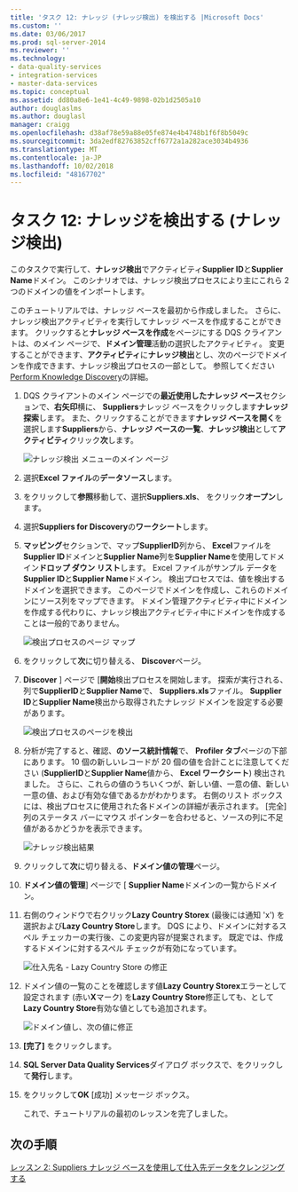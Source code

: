 ```yaml
---
title: 'タスク 12: ナレッジ (ナレッジ検出) を検出する |Microsoft Docs'
ms.custom: ''
ms.date: 03/06/2017
ms.prod: sql-server-2014
ms.reviewer: ''
ms.technology:
- data-quality-services
- integration-services
- master-data-services
ms.topic: conceptual
ms.assetid: dd80a8e6-1e41-4c49-9898-02b1d2505a10
author: douglaslms
ms.author: douglasl
manager: craigg
ms.openlocfilehash: d38af78e59a88e05fe874e4b4748b1f6f8b5049c
ms.sourcegitcommit: 3da2edf82763852cff6772a1a282ace3034b4936
ms.translationtype: MT
ms.contentlocale: ja-JP
ms.lasthandoff: 10/02/2018
ms.locfileid: "48167702"
---
```

# <a name="task-12-discovering-knowledge-knowledge-discovery"></a>タスク 12: ナレッジを検出する (ナレッジ検出)
  このタスクで実行して、**ナレッジ検出**でアクティビティ**Supplier ID**と**Supplier Name**ドメイン。 このシナリオでは、ナレッジ検出プロセスにより主にこれら 2 つのドメインの値をインポートします。  
  
 このチュートリアルでは、ナレッジ ベースを最初から作成しました。 さらに、ナレッジ検出アクティビティを実行してナレッジ ベースを作成することができます。 クリックすると**ナレッジ ベースを作成**をページにする DQS クライアントは、のメイン ページで、**ドメイン管理**活動の選択したアクティビティ。 変更することができます、**アクティビティ**に**ナレッジ検出**とし、次のページでドメインを作成できます、ナレッジ検出プロセスの一部として。 参照してください[Perform Knowledge Discovery](http://msdn.microsoft.com/library/hh510398.aspx)の詳細。  
  
1.  DQS クライアントのメイン ページでの**最近使用したナレッジ ベース**セクションで、**右矢印**横に、 **Suppliers**ナレッジ ベースをクリックします**ナレッジ探索**します。 また、クリックすることができます**ナレッジ ベースを開く**を選択します**Suppliers**から、**ナレッジ ベースの一覧**、**ナレッジ検出**として**アクティビティ**クリック**次**します。  
  
     ![ナレッジ検出 メニューのメイン ページ](../../2014/tutorials/media/et-discoveringknowledge-01.jpg "ナレッジ検出 メニューのメイン ページ")  
  
2.  選択**Excel ファイル**の**データソース**します。  
  
3.  をクリックして**参照**移動して、選択**Suppliers.xls**、 をクリック**オープン**します。  
  
4.  選択**Suppliers for Discovery**の**ワークシート**します。  
  
5.  **マッピング**セクションで、マップ**SupplierID**列から、 **Excel**ファイルを**Supplier ID**ドメインと**Supplier Name**列を**Supplier Name**を使用してドメイン**ドロップ ダウン リスト**します。 Excel ファイルがサンプル データを**Supplier ID**と**Supplier Name**ドメイン。 検出プロセスでは、値を検出するドメインを選択できます。 このページでドメインを作成し、これらのドメインにソース列をマップできます。 ドメイン管理アクティビティ中にドメインを作成する代わりに、ナレッジ検出アクティビティ中にドメインを作成することは一般的でありません。  
  
     ![検出プロセスのページ マップ](../../2014/tutorials/media/et-discoveringknowledge-02.jpg "検出プロセスのページのマップ")  
  
6.  をクリックして**次**に切り替える、 **Discover**ページ。  
  
7.  **Discover** ] ページで [**開始**検出プロセスを開始します。 探索が実行される、列で**SupplierID**と**Supplier Name**で、 **Suppliers.xls**ファイル。 **Supplier ID**と**Supplier Name**検出から取得されたナレッジ ドメインを設定する必要があります。  
  
     ![検出プロセスのページを検出](../../2014/tutorials/media/et-discoveringknowledge-03.jpg "検出プロセスのページを検出")  
  
8.  分析が完了すると、確認、**のソース統計情報**で、 **Profiler タブ**ページの下部にあります。 10 個の新しいレコードが 20 個の値を合計ことに注意してください (**SupplierID**と**Supplier Name**値から、 **Excel ワークシート**) 検出されました。 さらに、これらの値のうちいくつが、新しい値、一意の値、新しい一意の値、および有効な値であるかがわかります。 右側のリスト ボックスには、検出プロセスに使用された各ドメインの詳細が表示されます。 [完全] 列のステータス バーにマウス ポインターを合わせると、ソースの列に不足値があるかどうかを表示できます。  
  
     ![ナレッジ検出結果](../../2014/tutorials/media/et-discoveringknowledge-04.jpg "ナレッジ検出の結果")  
  
9. クリックして**次**に切り替える、**ドメイン値の管理**ページ。  
  
10. **ドメイン値の管理**] ページで [ **Supplier Name**ドメインの一覧からドメイン。  
  
11. 右側のウィンドウで右クリック**Lazy Country Storex** (最後には通知 'x') を選択および**Lazy Country Store**します。 DQS により、ドメインに対するスペル チェッカーの実行後、この変更内容が提案されます。 既定では、作成するドメインに対するスペル チェックが有効になっています。  
  
     ![仕入先名 - Lazy Country Store の修正](../../2014/tutorials/media/et-discoveringknowledge-05.jpg "仕入先名 - Lazy Country Store を修正")  
  
12. ドメイン値の一覧のことを確認します値**Lazy Country Storex**エラーとして設定されます (赤い**X**マーク) を**Lazy Country Store**修正しても、として**Lazy Country Store**有効な値としても追加されます。  
  
     ![ドメイン値し、次の値に修正](../../2014/tutorials/media/et-discoveringknowledge-06.jpg "ドメイン値し、次の値に修正")  
  
13. **[完了]** をクリックします。  
  
14. **SQL Server Data Quality Services**ダイアログ ボックスで、をクリックして**発行**します。  
  
15. をクリックして**OK** [成功] メッセージ ボックス。  
  
     これで、チュートリアルの最初のレッスンを完了しました。  
  
## <a name="next-step"></a>次の手順  
 [レッスン 2: Suppliers ナレッジ ベースを使用して仕入先データをクレンジングする](../../2014/tutorials/lesson-2-cleansing-supplier-data-using-the-suppliers-knowledge-base.md)  
  
  
